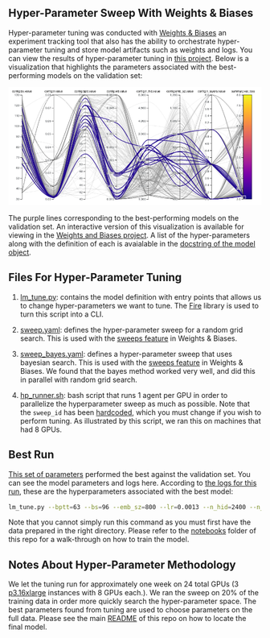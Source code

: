## Hyper-Parameter Sweep With Weights & Biases

Hyper-parameter tuning was conducted with [Weights & Biases](https://www.wandb.com/) an experiment tracking tool that also has the ability to orchestrate hyper-parameter tuning and store model artifacts such as weights and logs.  You can view the results of hyper-parameter tuning in [this project](https://app.wandb.ai/github/issues_lang_model).  Below is a visualization that highlights the parameters associated with the best-performing models on the validation set:

![](images/parallel_coordinates.png)

The purple lines corresponding to the best-performing models on the validation set.  An interactive version of this visualization is available for viewing in the [Weights and Biases project](https://app.wandb.ai/github/issues_lang_model).  A list of the hyper-parameters along with the definition of each is avaialable in the [docstring of the model object](https://github.com/machine-learning-apps/IssuesLanguageModel/blob/master//hyperparam_sweep/lm_tune.py#L41-L69).

## Files For Hyper-Parameter Tuning

1. [lm_tune.py](lm_tune.py): contains the model definition with entry points that allows us to change hyper-parameters we want to tune.  The [Fire](https://github.com/google/python-fire) library is used to turn this script into a CLI.

2. [sweep.yaml](sweep.yaml): defines the hyper-parameter sweep for a random grid search.  This is used with the [sweeps feature](https://docs.wandb.com/docs/sweep.html) in Weights & Biases.

3. [sweep_bayes.yaml](sweep_bayes.yaml): defines a hyper-parameter sweep that uses bayesian search. This is used with the [sweeps feature](https://docs.wandb.com/docs/sweep.html) in Weights & Biases. We found that the bayes method worked very well, and did this in parallel with random grid search.

4. [hp_runner.sh](hp_runner.sh): bash script that runs 1 agent per GPU in order to parallelize the hyperparameter sweep as much as possible.  Note that the `sweep_id` has been [hardcoded](https://github.com/machine-learning-apps/IssuesLanguageModel/blob/master/hyperparam_sweep/hp_runner.sh#L7), which you must change if you wish to perform tuning.  As illustrated by this script, we ran this on machines that had 8 GPUs.


## Best Run

[This set of parameters](https://app.wandb.ai/github/issues_lang_model/runs/22zkdqlr/overview) performed the best against the validation set.  You can see the model parameters and logs here.  According to [the logs for this run](https://app.wandb.ai/github/issues_lang_model/runs/q5ilech3/logs), these are the hyperparameters associated with the best model:

```bash
lm_tune.py --bptt=63 --bs=96 --emb_sz=800 --lr=0.0013 --n_hid=2400 --n_layers=4 --one_cycle=True --cycle_len 2
```

Note that you cannot simply run this command as you must first have the data prepared in the right directory.  Please refer to the [notebooks](/notebooks) folder of this repo for a walk-through on how to train the model.

## Notes About Hyper-Parameter Methodology

We let the tuning run for approximately one week on 24 total GPUs (3 [p3.16xlarge](https://aws.amazon.com/ec2/instance-types/p3/) instances with 8 GPUs each.).  We ran the sweep on 20% of the training data in order more quickly search the hyper-parameter space.  The best parameters found from tuning are used to choose parameters on the full data.  Please see the main [README](../README.md) of this repo on how to locate the final model.
